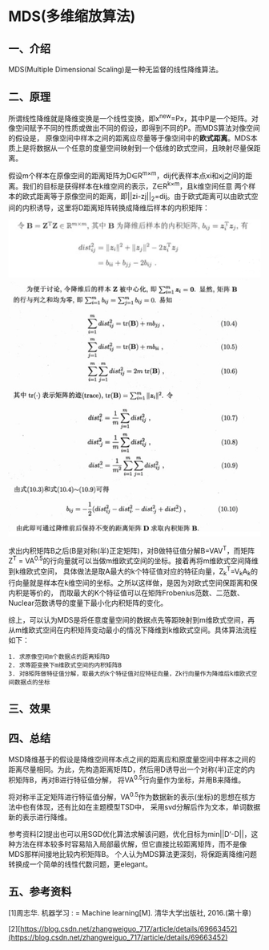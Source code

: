 # MDS(多维缩放算法)
## 一、介绍
MDS(Multiple Dimensional Scaling)是一种无监督的线性降维算法。

## 二、原理
所谓线性降维就是降维变换是一个线性变换，即x<sup>new</sup>=Px，其中P是一个矩阵。对像空间赋予不同的性质或做出不同的假设，即得到不同的P。而MDS算法对像空间的假设是，
原像空间中样本之间的距离应尽量等于像空间中的**欧式距离**。MDS本质上是将数据从一个任意的度量空间映射到一个低维的欧式空间，且映射尽量保距离。

假设m个样本在原像空间的距离矩阵为D∈R<sup>m×m</sup>，dij代表样本点xi和xj之间的距离。我们的目标是获得样本在k维空间的表示，Z∈R<sup>k×m</sup>，且k维空间任意
两个样本的欧式距离等于原像空间的距离，即||zi-zj||<sub>2</sub>=dij。由于欧式距离可以由欧式空间的内积诱导，这里将D距离矩阵转换成降维后样本的内积矩阵：

![D2B](../resources/MDS/D2B_1.png)
![D2B](../resources/MDS/D2B.jpg)

求出内积矩阵B之后(B是对称(半)正定矩阵)，对B做特征值分解B=VAV<sup>T</sup>，而矩阵Z<sup>T</sup> = VA<sup>0.5</sup>的行向量就可以当做m维欧式空间的坐标。接着再将m维欧式空间降维到k维欧式空间，
具体做法是取A最大的k个特征值对应的特征向量，Z<sub>k</sub><sup>T</sup>=V<sub>k</sub>A<sub>k</sub>的行向量就是样本在k维空间的坐标。之所以这样做，是因为对欧式空间保距离和保内积是等价的，
而取最大的K个特征值可以在矩阵Frobenius范数、二范数、Nuclear范数诱导的度量下最小化内积矩阵的变化。

综上，可以认为MDS是将任意度量空间的数据点先等距映射到m维欧式空间，再从m维欧式空间在内积矩阵变动最小的情况下降维到k维欧式空间。具体算法流程如下：

```
1. 求原像空间m个数据点的距离矩阵D
2. 求等距变换下m维欧式空间的内积矩阵B
3. 对B矩阵做特征值分解，取最大的k个特征值对应特征向量，Zk行向量作为降维后k维欧式空间数据点的坐标
```

## 三、效果

## 四、总结
MSD降维基于的假设是降维空间样本点之间的距离应和原度量空间中样本之间的距离尽量相同。为此，先构造距离矩阵D，然后用D诱导出一个对称(半)正定的内积矩阵B，再对B进行特征值分解，
将VA<sup>0.5</sup>行向量作为坐标，并用B来降维。

将对称半正定矩阵进行特征值分解，VA<sup>0.5</sup>作为数据新的表示(坐标)的思想在核方法中也有体现，还有比如在主题模型TSD中，
采用svd分解后作为文本，单词数据新的表示进行降维。

参考资料[2]提出也可以用SGD优化算法求解该问题，优化目标为min||D‘-D||，这种方法在样本较多时容易陷入局部最优解，但它直接比较距离矩阵，而不是像MDS那样间接地比较内积矩阵B。
个人认为MDS算法更深刻，将保距离降维问题转换成一个简单的线性代数问题，更elegant。




## 五、参考资料
[1]周志华. 机器学习 : = Machine learning[M]. 清华大学出版社, 2016.(第十章)

[2][https://blog.csdn.net/zhangweiguo_717/article/details/69663452](https://blog.csdn.net/zhangweiguo_717/article/details/69663452)

